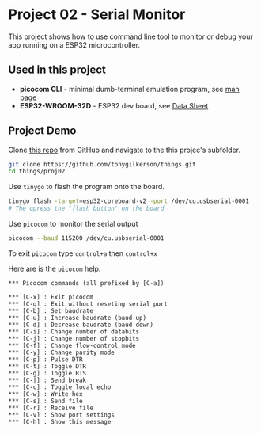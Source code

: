 # Project 02 - Serial Monitor

This project shows how to use command line tool to monitor or debug your app running on a ESP32 microcontroller.

## Used in this project

* **picocom CLI** - minimal dumb-terminal emulation program, see [man page](https://linux.die.net/man/8/picocom)
* **ESP32-WROOM-32D** - ESP32 dev board, see [Data Sheet](https://www.espressif.com/sites/default/files/documentation/esp32-wroom-32d_esp32-wroom-32u_datasheet_en.pdf) 

## Project Demo

Clone [this repo](https://github.com/tonygilkerson/things) from GitHub and navigate to the this projec's subfolder.

```sh
git clone https://github.com/tonygilkerson/things.git
cd things/proj02
```

Use `tinygo` to flash the program onto the board.

```sh
tinygo flash -target=esp32-coreboard-v2 -port /dev/cu.usbserial-0001
# The opress the "flash button" on the board
```

Use `picocom` to monitor the serial output

```sh
picocom --baud 115200 /dev/cu.usbserial-0001
```

To exit `picocom` type `control+a` then `control+x`

Here are is the `picocom` help:

```text
*** Picocom commands (all prefixed by [C-a])

*** [C-x] : Exit picocom
*** [C-q] : Exit without reseting serial port
*** [C-b] : Set baudrate
*** [C-u] : Increase baudrate (baud-up)
*** [C-d] : Decrease baudrate (baud-down)
*** [C-i] : Change number of databits
*** [C-j] : Change number of stopbits
*** [C-f] : Change flow-control mode
*** [C-y] : Change parity mode
*** [C-p] : Pulse DTR
*** [C-t] : Toggle DTR
*** [C-g] : Toggle RTS
*** [C-|] : Send break
*** [C-c] : Toggle local echo
*** [C-w] : Write hex
*** [C-s] : Send file
*** [C-r] : Receive file
*** [C-v] : Show port settings
*** [C-h] : Show this message
```


